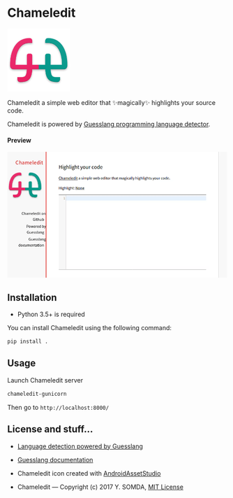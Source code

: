 # Chameledit

![Chameledit](chameledit/static/images/icon.png)

Chameledit a simple web editor that :sparkles:magically:sparkles:
highlights your source code.

Chameledit is powered by
[Guesslang programming language detector](https://github.com/yoeo/guesslang).

#### Preview

![](data/chameledit.gif)

## Installation

* Python 3.5+ is required

You can install Chameledit using the following command:

```bash
pip install .
```

## Usage

Launch Chameledit server

```bash
chameledit-gunicorn
```

Then go to `http://localhost:8000/`

## License and stuff...

* [Language detection powered by Guesslang](https://github.com/yoeo/guesslang)

* [Guesslang documentation](https://guesslang.readthedocs.io/en/latest/)

* Chameledit icon created with
  [AndroidAssetStudio](https://github.com/romannurik/AndroidAssetStudio)

* Chameledit — Copyright (c) 2017 Y. SOMDA, [MIT License](LICENSE)
